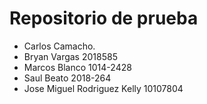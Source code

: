 # Repositorio de prueba

- Carlos Camacho.
- Bryan Vargas 2018585
- Marcos Blanco 1014-2428
- Saul Beato 2018-264
- Jose Miguel Rodriguez Kelly 10107804
